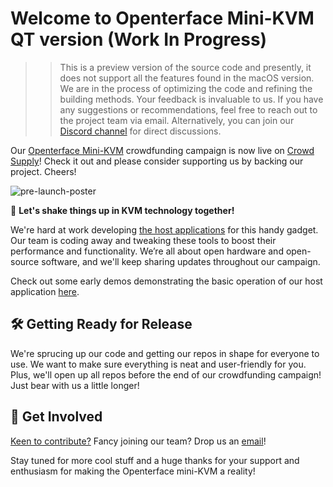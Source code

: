 # Welcome to Openterface Mini-KVM QT version (Work In Progress)

>> This is a preview version of the source code and presently, it does not support all the features found in the macOS version. We are in the process of optimizing the code and refining the building methods. Your feedback is invaluable to us. If you have any suggestions or recommendations, feel free to reach out to the project team via email. Alternatively, you can join our [Discord channel](https://discord.gg/sFTJD6a3R8) for direct discussions.

Our [Openterface Mini-KVM](https://openterface.com/) crowdfunding campaign is now live on [Crowd Supply](https://www.crowdsupply.com/techxartisan/openterface-mini-kvm)! Check it out and please consider supporting us by backing our project. Cheers!

![pre-launch-poster](https://pbs.twimg.com/media/GInpcabbYAAsP9J?format=jpg&name=medium)

🚀 **Let's shake things up in KVM technology together!**

We're hard at work developing [the host applications](https://openterface.com/quick-start/#install-host-application) for this handy gadget. Our team is coding away and tweaking these tools to boost their performance and functionality. We’re all about open hardware and open-source software, and we'll keep sharing updates throughout our campaign.

Check out some early demos demonstrating the basic operation of our host application [here](https://openterface.com/basic-testing/).

## 🛠️ Getting Ready for Release

We're sprucing up our code and getting our repos in shape for everyone to use. We want to make sure everything is neat and user-friendly for you. Plus, we'll open up all repos before the end of our crowdfunding campaign! Just bear with us a little longer!

## 🤝 Get Involved

[Keen to contribute?](https://openterface.com/contributing/) Fancy joining our team? Drop us an [email](mailto:info@techxartisan.com)!

Stay tuned for more cool stuff and a huge thanks for your support and enthusiasm for making the Openterface mini-KVM a reality!